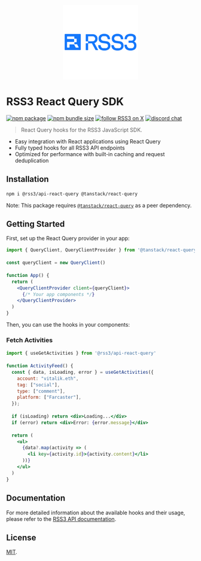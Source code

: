 <p align="center">
    <img src="https://raw.githubusercontent.com/RSS3-Network/web3-icons/main/icons/rss3-alt-3.svg" alt="RSS3 Logo" width="200" />
</p>

# RSS3 React Query SDK

<p>
  <a href="https://npmjs.com/package/@rss3/api-react-query"><img src="https://img.shields.io/npm/v/%40rss3%2Fapi-react-query?style=flat&logo=npm&color=%230072ff" alt="npm package"></a>
  <a href="https://bundlephobia.com/package/@rss3/api-react-query"><img alt="npm bundle size" src="https://img.shields.io/bundlephobia/minzip/%40rss3%2Fapi-react-query?style=flat&logo=npm&color=%230072ff"></a>
  <a href="https://twitter.com/intent/follow?screen_name=rss3_"><img src="https://img.shields.io/twitter/follow/rss3_?color=%230072ff" alt="follow RSS3 on X"></a>
  <a href="https://discord.gg/vfhpMjdbGU"><img src="https://img.shields.io/badge/chat-discord-blue?style=flat&logo=discord&color=%230072ff" alt="discord chat"></a>
</p>

> React Query hooks for the RSS3 JavaScript SDK.

- Easy integration with React applications using React Query
- Fully typed hooks for all RSS3 API endpoints
- Optimized for performance with built-in caching and request deduplication

## Installation

```bash
npm i @rss3/api-react-query @tanstack/react-query
```

Note: This package requires [`@tanstack/react-query`](https://www.npmjs.com/package/@tanstack/react-query) as a peer dependency.

## Getting Started

First, set up the React Query provider in your app:

```jsx
import { QueryClient, QueryClientProvider } from '@tanstack/react-query'

const queryClient = new QueryClient()

function App() {
  return (
    <QueryClientProvider client={queryClient}>
      {/* Your app components */}
    </QueryClientProvider>
  )
}
```

Then, you can use the hooks in your components:

### Fetch Activities

```jsx
import { useGetActivities } from '@rss3/api-react-query'

function ActivityFeed() {
  const { data, isLoading, error } = useGetActivities({
    account: "vitalik.eth",
    tag: ["social"],
    type: ["comment"],
    platform: ["Farcaster"],
  });

  if (isLoading) return <div>Loading...</div>
  if (error) return <div>Error: {error.message}</div>

  return (
    <ul>
      {data?.map(activity => (
        <li key={activity.id}>{activity.content}</li>
      ))}
    </ul>
  )
}
```

## Documentation

For more detailed information about the available hooks and their usage, please refer to the [RSS3 API documentation](https://docs.rss3.io/).

## License

[MIT](LICENSE).
